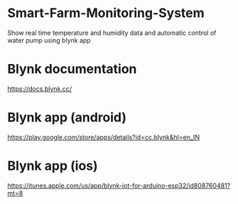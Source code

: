 # Smart-Farm-Monitoring-System
Show real time temperature and humidity data and automatic control of water pump using blynk app 


# Blynk documentation
 https://docs.blynk.cc/
 
 # Blynk app (android)
 https://play.google.com/store/apps/details?id=cc.blynk&hl=en_IN
 
 # Blynk app (ios)
 https://itunes.apple.com/us/app/blynk-iot-for-arduino-esp32/id808760481?mt=8
